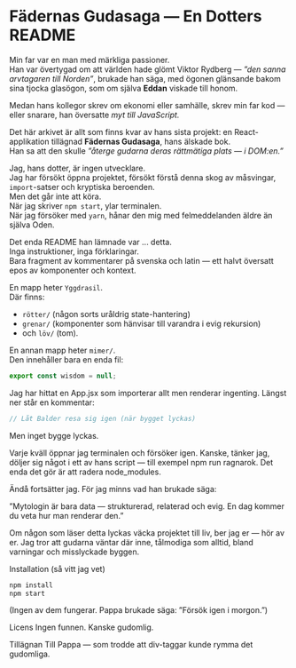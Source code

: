 # Fädernas Gudasaga — En Dotters README

Min far var en man med märkliga passioner.  
Han var övertygad om att världen hade glömt Viktor Rydberg — *”den sanna arvtagaren till Norden”*, brukade han säga, med ögonen glänsande bakom sina tjocka glasögon, som om själva **Eddan** viskade till honom.

Medan hans kollegor skrev om ekonomi eller samhälle, skrev min far kod — eller snarare, han översatte *myt till JavaScript.*

Det här arkivet är allt som finns kvar av hans sista projekt: en React-applikation tillägnad **Fädernas Gudasaga**, hans älskade bok.  
Han sa att den skulle *”återge gudarna deras rättmätiga plats — i DOM:en.”*

Jag, hans dotter, är ingen utvecklare.  
Jag har försökt öppna projektet, försökt förstå denna skog av måsvingar, `import`-satser och kryptiska beroenden.  
Men det går inte att köra.  
När jag skriver `npm start`, ylar terminalen.  
När jag försöker med `yarn`, hånar den mig med felmeddelanden äldre än själva Oden.

Det enda README han lämnade var ... detta.  
Inga instruktioner, inga förklaringar.  
Bara fragment av kommentarer på svenska och latin — ett halvt översatt epos av komponenter och kontext.  

En mapp heter `Yggdrasil`.  
Där finns:  
- `rötter/` (någon sorts uråldrig state-hantering)  
- `grenar/` (komponenter som hänvisar till varandra i evig rekursion)  
- och `löv/` (tom).  

En annan mapp heter `mimer/`.  
Den innehåller bara en enda fil:

```js
export const wisdom = null;
```

Jag har hittat en App.jsx som importerar allt men renderar ingenting.
Längst ner står en kommentar:

```js
// Låt Balder resa sig igen (när bygget lyckas)
```

Men inget bygge lyckas.

Varje kväll öppnar jag terminalen och försöker igen.
Kanske, tänker jag, döljer sig något i ett av hans script — till exempel npm run ragnarok.
Det enda det gör är att radera node_modules.

Ändå fortsätter jag.
För jag minns vad han brukade säga:

”Mytologin är bara data — strukturerad, relaterad och evig.
En dag kommer du veta hur man renderar den.”

Om någon som läser detta lyckas väcka projektet till liv, ber jag er — hör av er.
Jag tror att gudarna väntar där inne, tålmodiga som alltid, bland varningar och misslyckade byggen.

Installation (så vitt jag vet)
```bash
npm install
npm start
```

(Ingen av dem fungerar. Pappa brukade säga: ”Försök igen i morgon.”)

Licens
Ingen funnen. Kanske gudomlig.

Tillägnan
Till Pappa — som trodde att div-taggar kunde rymma det gudomliga.

